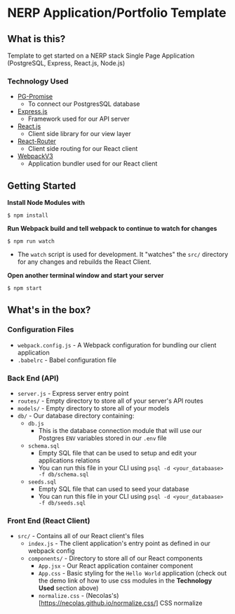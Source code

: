# NERP Application/Portfolio Template

## What is this?
Template to get started on a NERP stack Single Page Application (PostgreSQL, Express, React.js, Node.js)

### Technology Used
- [PG-Promise](https://github.com/vitaly-t/pg-promise)
  * To connect our PostgresSQL database
- [Express.js](https://expressjs.com/)
  * Framework used for our API server
- [React.js](https://facebook.github.io/react/)
  * Client side library for our view layer
- [React-Router](https://reacttraining.com/react-router/)
  * Client side routing for our React client
- [WebpackV3](http://webpack.github.io/docs/)
  * Application bundler used for our React client

## Getting Started
**Install Node Modules with**
```
$ npm install
```

**Run Webpack build and tell webpack to continue to watch for changes**
```
$ npm run watch
```
-  The `watch` script is used for development. It "watches" the `src/` directory
for any changes and rebuilds the React Client.

**Open another terminal window and start your server**
```
$ npm start
```

## What's in the box?

### Configuration Files
  - `webpack.config.js` - A Webpack configuration for bundling our client application
  - `.babelrc` - Babel configuration file

### Back End (API)
  - `server.js` - Express server entry point
  - `routes/` - Empty directory to store all of your server's API routes
  - `models/` - Empty directory to store all of your models
  - `db/` - Our database directory containing:
      * `db.js`
        - This is the database connection module that will use our Postgres
        `ENV` variables stored in our `.env` file
      * `schema.sql`
        - Empty SQL file that can be used to setup and edit your applications
        relations
        - You can run this file in your CLI using `psql -d <your_databaase> -f db/schema.sql`
      * `seeds.sql`
        - Empty SQL file that can used to seed your database
        - You can run this file in your CLI using `psql -d <your_databaase> -f db/seeds.sql`

### Front End (React Client)
  - `src/` - Contains all of our React client's files
    * `index.js` - The client application's entry point as defined in our webpack config
    * `components/` - Directory to store all of our React components
      - `App.jsx` - Our React application container component
      - `App.css` - Basic styling for the `Hello World` application (check out the demo link of how to use css modules in the **Technology Used** section above)
      - `normalize.css` - (Necolas's)[https://necolas.github.io/normalize.css/] CSS normalize
